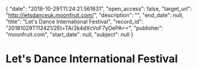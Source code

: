 {
  "date": "2018-10-29T11:24:21.561631", 
  "open_access": false, 
  "target_url": "http://letsdanceuk.moonfruit.com/", 
  "description": "", 
  "end_date": null, 
  "title": "Let's Dance International Festival", 
  "record_id": "20181029T112421/2Et+TA/2k4dXcVoF7yOePA==", 
  "publisher": "moonfruit.com", 
  "start_date": null, 
  "subject": null
}

# Let's Dance International Festival

